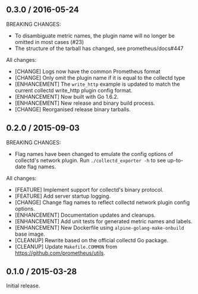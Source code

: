 ## 0.3.0 / 2016-05-24

BREAKING CHANGES:

* To disambiguate metric names, the plugin name will no longer be omitted in most cases (#23)
* The structure of the tarball has changed, see prometheus/docs#447

All changes:

* [CHANGE] Logs now have the common Prometheus format
* [CHANGE] Only omit the plugin name if it is equal to the collectd type
* [ENHANCEMENT] The `write_http` example is updated to match the current collectd write_http plugin config format.
* [ENHANCEMENT] Now built with Go 1.6.2.
* [ENHANCEMENT] New release and binary build process.
* [CHANGE] Reorganised release binary tarballs.

## 0.2.0 / 2015-09-03

BREAKING CHANGES:

* Flag names have been changed to emulate the config options of collectd's
  network plugin. Run `./collectd_exporter -h` to see up-to-date flag names.

All changes:

* [FEATURE] Implement support for collectd's binary protocol.
* [FEATURE] Add server startup logging.
* [CHANGE] Change flag names to reflect collectd network plugin config options.
* [ENHANCEMENT] Documentation updates and cleanups.
* [ENHANCEMENT] Add unit tests for generated metric names and labels.
* [ENHANCEMENT] New Dockerfile using `alpine-golang-make-onbuild` base image.
* [CLEANUP] Rewrite based on the official collectd Go package.
* [CLEANUP] Update `Makefile.COMMON` from https://github.com/prometheus/utils.

## 0.1.0 / 2015-03-28

Initial release.
